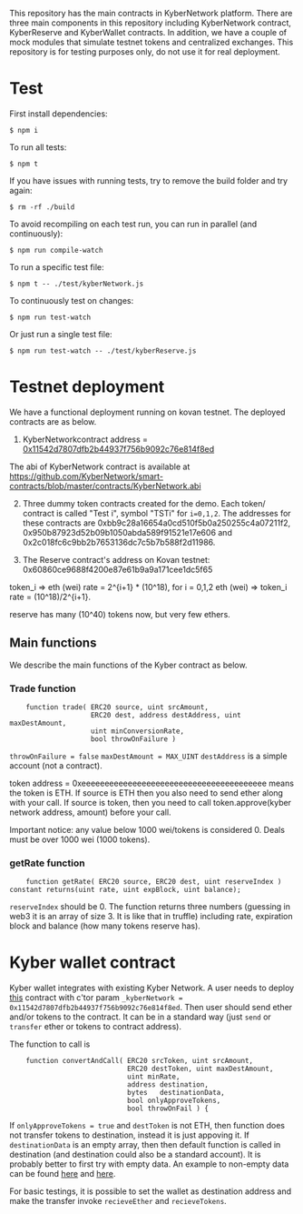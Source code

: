 This repository has the main contracts in KyberNetwork platform. There are three main components in this repository including  KyberNetwork contract, KyberReserve and KyberWallet contracts. In addition, we have a couple of mock modules that simulate testnet tokens and centralized exchanges.
This repository is for testing purposes only,  do not use it for real deployment.

# Test

First install dependencies:
```
$ npm i
```
To run all tests:
```
$ npm t
```
If you have issues with running tests, try to remove the build folder and try again:
```
$ rm -rf ./build
```
To avoid recompiling on each test run, you can run in parallel (and continuously):
```
$ npm run compile-watch
```
To run a specific test file:
```
$ npm t -- ./test/kyberNetwork.js
```

To continuously test on changes:
```
$ npm run test-watch
```
Or just run a single test file:
```
$ npm run test-watch -- ./test/kyberReserve.js
```

# Testnet deployment

We have a functional deployment running on kovan testnet. The deployed contracts are as below.

1. KyberNetworkcontract address = [0x11542d7807dfb2b44937f756b9092c76e814f8ed](https://kovan.etherscan.io/address/0x11542d7807dfb2b44937f756b9092c76e814f8ed)

The abi of KyberNetwork contract is available at https://github.com/KyberNetwork/smart-contracts/blob/master/contracts/KyberNetwork.abi

2. Three dummy token contracts created for the demo. Each token/ contract is called "Test i", symbol "TSTi" for `i=0,1,2`.
The addresses for these contracts are 0xbb9c28a16654a0cd510f5b0a250255c4a07211f2, 0x950b87923d52b09b1050abda589f91521e17e606 and 0x2c018fc6c9bb2b7653136dc7c5b7b588f2d11986.

3. The Reserve contract's address on Kovan testnet: 0x60860ce9688f4200e87e61b9a9a171cee1dc5f65


token_i => eth (wei) rate = 2^{i+1} * (10^18), for i = 0,1,2
eth (wei) => token_i rate = (10^18)/2^{i+1}.

reserve has many (10^40) tokens now, but very few ethers.

## Main functions
We describe the main functions of the Kyber contract as below.
### Trade function
```
    function trade( ERC20 source, uint srcAmount,
                    ERC20 dest, address destAddress, uint maxDestAmount,
                    uint minConversionRate,
                    bool throwOnFailure )
```

`throwOnFailure = false`
`maxDestAmount = MAX_UINT`
`destAddress` is a simple account (not a contract).


token address = 0xeeeeeeeeeeeeeeeeeeeeeeeeeeeeeeeeeeeeeeee means the token is ETH.
If source is ETH then you also need to send ether along with your call.
If source is token, then you need to call token.approve(kyber network address, amount) before your call.

Important notice: any value below 1000 wei/tokens is considered 0. Deals must be over 1000 wei (1000 tokens).

### getRate function
```
    function getRate( ERC20 source, ERC20 dest, uint reserveIndex ) constant returns(uint rate, uint expBlock, uint balance);
```
`reserveIndex` should be 0.
The function returns three numbers (guessing in web3 it is an array of size 3. It is like that in truffle) including rate, expiration block and balance (how many tokens reserve has).


# Kyber wallet contract
Kyber wallet integrates with existing Kyber Network.
A user needs to deploy [this](https://github.com/KyberNetwork/smart-contracts/blob/master/contracts/KyberWallet.sol) contract with c'tor param
`_kyberNetwork = 0x11542d7807dfb2b44937f756b9092c76e814f8ed`.
Then user should send ether and/or tokens to the contract. It can be in a standard way (just `send` or `transfer` ether or tokens to contract address).

The function to call is
```
    function convertAndCall( ERC20 srcToken, uint srcAmount,
                             ERC20 destToken, uint maxDestAmount,
                             uint minRate,
                             address destination,
                             bytes   destinationData,
                             bool onlyApproveTokens,
                             bool throwOnFail ) {
```
If `onlyApproveTokens = true` and `destToken` is not ETH, then function does not transfer tokens to destination, instead it is just appoving it.
If `destinationData` is an empty array, then then default function is called in destination (and destination could also be a standard account).
It is probably better to first try with empty data.
An example to non-empty data can be found [here](https://github.com/KyberNetwork/smart-contracts/blob/master/test/firstscenario.js#L364) and [here](https://github.com/KyberNetwork/smart-contracts/blob/master/test/firstscenario.js#L391).

For basic testings, it is possible to set the wallet as destination address and make the transfer invoke `recieveEther` and `recieveTokens`.
